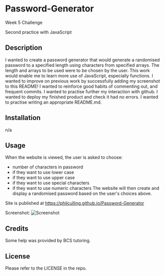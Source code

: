 # Password-Generator
Week 5 Challenge

Second practice with JavaScript
## Description
I wanted to create a password generator that would generate a randomised password to a specified length using characters from specified arrays. The length and arrays to be used were to be chosen by the user.
This work would enable me to learn more use of JavaScript, especially functions.
I wanted to improve on previous work by successfully adding my screenshot to this README!
I wanted to reinforce good habits of commenting out, and frequent commits.
I wanted to practise further my interaction with github.
I wanted to deploy my finished product and check it had no errors.
I wanted to practise writing an appropriate README.md.

## Installation
n/a

## Usage

When the website is viewed, the user is asked to choose:
- number of characters in password
- if they want to use lower case
- if they want to use upper case
- if they want to use special characters
- if they want to use numeric characters
The website will then create and display a randomised password based on the user's choices above.

Site is published at https://philculling.github.io/Password-Generator

Screenshot:
![Screenshot](/Password-Generator/Screenshot%20of%20work%20in%20progress.png?raw=true "Screenshot of Password-Generator in progress")

## Credits
Some help was provided by BCS tutoring.


## License
Please refer to the LICENSE in the repo.